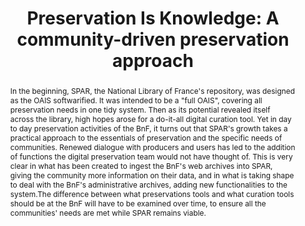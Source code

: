 ---
abstract: In the beginning, SPAR, the National Library of France's repository, was
  designed as the OAIS softwarified. It was intended to be a "full OAIS", covering
  all preservation needs in one tidy system. Then as its potential revealed itself
  across the library, high hopes arose for a do-it-all digital curation tool. Yet
  in day to day preservation activities of the BnF, it turns out that SPAR's growth
  takes a practical approach to the essentials of preservation and the specific needs
  of communities. Renewed dialogue with producers and users has led to the addition
  of functions the digital preservation team would not have thought of. This is very
  clear in what has been created to ingest the BnF's web archives into SPAR, giving
  the community more information on their data, and in what is taking shape to deal
  with the BnF's administrative archives, adding new functionalities to the system.The
  difference between what preservations tools and what curation tools should be at
  the BnF will have to be examined over time, to ensure all the communities' needs
  are met while SPAR remains viable.
creators:
- Derrot, Sophie
- Peyrard, Sebastien
- Oury, Clement
- Fauduet, Louise
date: null
document_url: https://services.phaidra.univie.ac.at/api/object/o:292755/download
grand_parent: iPRES
institutions: []
keywords:
- ischool
- toronto
- canada
- digital curation
- preservation repository
- web legal deposit
- digital archives
landing_page_url: https://phaidra.univie.ac.at/o:292755
language: eng
layout: publication
license: CC BY-NC-SA 3.0 AT
notes_url: null
parent: iPRES 2012
presentation_url: null
publication_type: paper
size: 594017
source_name: iPRES
title: 'Preservation Is Knowledge: A community-driven preservation approach'
year: 2012
---